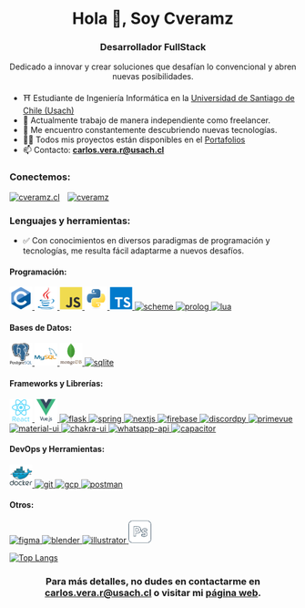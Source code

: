 <h1 align="center">Hola 👋, Soy Cveramz</h1>
<h3 align="center">Desarrollador FullStack</h3>
<p align="center">Dedicado a innovar y crear soluciones que desafían lo convencional y abren nuevas posibilidades.</p>

- ⛩️ Estudiante de Ingeniería Informática en la [Universidad de Santiago de Chile (Usach)](https://usach.cl)
- 🔭 Actualmente trabajo de manera independiente como freelancer.
- 🌱 Me encuentro constantemente descubriendo nuevas tecnologías.
- 👨‍💻 Todos mis proyectos están disponibles en el [Portafolios](https://cveramz.cl)
- 📫 Contacto: **carlos.vera.r@usach.cl**

<h3 align="left">Conectemos:</h3>
<p align="left">
  <a href="https://cveramz.cl" target="_blank" style="display: inline-block; margin-right: 10px;">
    <img src="https://cdn-icons-png.flaticon.com/512/5339/5339181.png" alt="cveramz.cl" height="30" width="30" />
  </a>
  <a href="https://linkedin.com/in/cveramz" target="_blank" style="display: inline-block;">
    <img src="https://raw.githubusercontent.com/rahuldkjain/github-profile-readme-generator/master/src/images/icons/Social/linked-in-alt.svg" alt="cveramz" height="30" width="30" />
  </a>
</p>

<h3 align="left">Lenguajes y herramientas:</h3>

- ✅ Con conocimientos en diversos paradigmas de programación y tecnologías, me resulta fácil adaptarme a nuevos desafíos.

<h4>Programación:</h4>
<p align="left">
  <a href="https://www.cprogramming.com/" target="_blank" rel="noreferrer">
    <img src="https://raw.githubusercontent.com/devicons/devicon/master/icons/c/c-original.svg" alt="c" width="40" height="40"/>
  </a>
  <a href="https://www.java.com" target="_blank" rel="noreferrer">
    <img src="https://raw.githubusercontent.com/devicons/devicon/master/icons/java/java-original.svg" alt="java" width="40" height="40"/>
  </a>
  <a href="https://developer.mozilla.org/en-US/docs/Web/JavaScript" target="_blank" rel="noreferrer">
    <img src="https://raw.githubusercontent.com/devicons/devicon/master/icons/javascript/javascript-original.svg" alt="javascript" width="40" height="40"/>
  </a>
  <a href="https://www.python.org" target="_blank" rel="noreferrer">
    <img src="https://raw.githubusercontent.com/devicons/devicon/master/icons/python/python-original.svg" alt="python" width="40" height="40"/>
  </a>
  <a href="https://www.typescriptlang.org/" target="_blank" rel="noreferrer">
    <img src="https://raw.githubusercontent.com/devicons/devicon/master/icons/typescript/typescript-original.svg" alt="typescript" width="40" height="40"/>
  </a>
  <a href="https://www.scheme.com/" target="_blank" rel="noreferrer">
    <img src="https://upload.wikimedia.org/wikipedia/commons/thumb/c/c1/Racket-logo.svg/1200px-Racket-logo.svg.png" alt="scheme" width="40" height="40"/>
  </a>
  <a href="https://www.swi-prolog.org/" target="_blank" rel="noreferrer">
    <img src="https://www.svgrepo.com/show/374005/prolog.svg" alt="prolog" width="40" height="40"/>
  </a>
  <a href="https://www.lua.org/" target="_blank" rel="noreferrer">
    <img src="https://upload.wikimedia.org/wikipedia/commons/thumb/c/cf/Lua-Logo.svg/2048px-Lua-Logo.svg.png" alt="lua" width="40" height="40"/>
  </a>
</p>

<h4>Bases de Datos:</h4>
<p align="left">
  <a href="https://www.postgresql.org" target="_blank" rel="noreferrer">
    <img src="https://raw.githubusercontent.com/devicons/devicon/master/icons/postgresql/postgresql-original-wordmark.svg" alt="postgresql" width="40" height="40"/>
  </a>
  <a href="https://www.mysql.com/" target="_blank" rel="noreferrer">
    <img src="https://raw.githubusercontent.com/devicons/devicon/master/icons/mysql/mysql-original-wordmark.svg" alt="mysql" width="40" height="40"/>
  </a>
  <a href="https://www.mongodb.com/" target="_blank" rel="noreferrer">
    <img src="https://raw.githubusercontent.com/devicons/devicon/master/icons/mongodb/mongodb-original-wordmark.svg" alt="mongodb" width="40" height="40"/>
  </a>
  <a href="https://www.sqlite.org/" target="_blank" rel="noreferrer">
    <img src="https://www.vectorlogo.zone/logos/sqlite/sqlite-icon.svg" alt="sqlite" width="40" height="40"/>
  </a>
</p>

<h4>Frameworks y Librerías:</h4>
<p align="left">
  <a href="https://reactjs.org/" target="_blank" rel="noreferrer">
    <img src="https://raw.githubusercontent.com/devicons/devicon/master/icons/react/react-original-wordmark.svg" alt="react" width="40" height="40"/>
  </a>
  <a href="https://vuejs.org/" target="_blank" rel="noreferrer">
    <img src="https://raw.githubusercontent.com/devicons/devicon/master/icons/vuejs/vuejs-original-wordmark.svg" alt="vuejs" width="40" height="40"/>
  </a>
  <a href="https://flask.palletsprojects.com/" target="_blank" rel="noreferrer">
    <img src="https://www.vectorlogo.zone/logos/pocoo_flask/pocoo_flask-icon.svg" alt="flask" width="40" height="40"/>
  </a>
  <a href="https://spring.io/" target="_blank" rel="noreferrer">
    <img src="https://www.vectorlogo.zone/logos/springio/springio-icon.svg" alt="spring" width="40" height="40"/>
  </a>
  <a href="https://nextjs.org/" target="_blank" rel="noreferrer">
    <img src="https://cdn.worldvectorlogo.com/logos/nextjs-2.svg" alt="nextjs" width="40" height="40"/>
  </a>
  <a href="https://firebase.google.com/" target="_blank" rel="noreferrer">
    <img src="https://cdn.icon-icons.com/icons2/2699/PNG/512/firebase_logo_icon_171157.png" alt="firebase" width="40" height="40"/>
  </a>
  <a href="https://discordpy.readthedocs.io/en/stable/" target="_blank" rel="noreferrer">
    <img src="https://i.namu.wiki/i/Bmws3Lut9SPDLijBh6RUMz9VtYxjrmXWjlZBF2dgeTYMOGAKntfH1VQnuinzwv7fmy2xoik3csUhyqrchSyKmQ.webp" alt="discordpy" width="40" height="40"/>
  </a>
  <a href="https://www.primefaces.org/primevue/" target="_blank" rel="noreferrer">
    <img src="https://www.primefaces.org/wp-content/uploads/2019/12/primevue-logo.png" alt="primevue" width="40" height="40"/>
  </a>
  <a href="https://mui.com/" target="_blank" rel="noreferrer">
    <img src="https://static-00.iconduck.com/assets.00/material-ui-icon-2048x1626-on580ia9.png" alt="material-ui" width="40" height="40"/>
  </a>
  <a href="https://chakra-ui.com/" target="_blank" rel="noreferrer">
    <img src="https://www.coffeeclass.io/logos/chakra-ui.png" alt="chakra-ui" width="40" height="40"/>
  </a>
  <a href="https://www.whatsapp.com/business/api" target="_blank" rel="noreferrer">
    <img src="https://kutility.com/wp-content/uploads/2024/06/whatsapp-api-new-1.png" alt="whatsapp-api" width="40" height="40"/>
  </a>
  <a href="https://capacitorjs.com/" target="_blank" rel="noreferrer">
    <img src="https://ionic.io/blog/wp-content/uploads/2019/05/capacitor-1.png" alt="capacitor" width="40" height="40" style="object-fit: cover;"/>
  </a>
</p>

<h4>DevOps y Herramientas:</h4>
<p align="left">
  <a href="https://www.docker.com/" target="_blank" rel="noreferrer">
    <img src="https://raw.githubusercontent.com/devicons/devicon/master/icons/docker/docker-original-wordmark.svg" alt="docker" width="40" height="40"/>
  </a>
  <a href="https://git-scm.com/" target="_blank" rel="noreferrer">
    <img src="https://www.vectorlogo.zone/logos/git-scm/git-scm-icon.svg" alt="git" width="40" height="40"/>
  </a>
  <a href="https://cloud.google.com" target="_blank" rel="noreferrer">
    <img src="https://www.vectorlogo.zone/logos/google_cloud/google_cloud-icon.svg" alt="gcp" width="40" height="40"/>
  </a>
  <a href="https://postman.com" target="_blank" rel="noreferrer">
    <img src="https://www.vectorlogo.zone/logos/getpostman/getpostman-icon.svg" alt="postman" width="40" height="40"/>
  </a>
</p>

<h4>Otros:</h4>
<p align="left">
  <a href="https://www.figma.com/" target="_blank" rel="noreferrer">
    <img src="https://www.vectorlogo.zone/logos/figma/figma-icon.svg" alt="figma" width="40" height="40"/>
  </a>
  <a href="https://www.blender.org/" target="_blank" rel="noreferrer">
    <img src="https://download.blender.org/branding/community/blender_community_badge_white.svg" alt="blender" width="40" height="40"/>
  </a>
  <a href="https://www.adobe.com/in/products/illustrator.html" target="_blank" rel="noreferrer">
    <img src="https://www.vectorlogo.zone/logos/adobe_illustrator/adobe_illustrator-icon.svg" alt="illustrator" width="40" height="40"/>
  </a>
  <a href="https://www.photoshop.com/en" target="_blank" rel="noreferrer">
    <img src="https://raw.githubusercontent.com/devicons/devicon/master/icons/photoshop/photoshop-line.svg" alt="photoshop" width="40" height="40"/>
  </a>
</p>

[![Top Langs](https://github-readme-stats.vercel.app/api/top-langs/?username=cveramz\&layout=donut)](https://github.com/Cveramz?tab=repositories)

<h3 align="center">Para más detalles, no dudes en contactarme en <a href="mailto:carlos.vera.r@usach.cl">carlos.vera.r@usach.cl</a> o visitar mi <a href="https://cveramz.cl">página web</a>.</h3>
